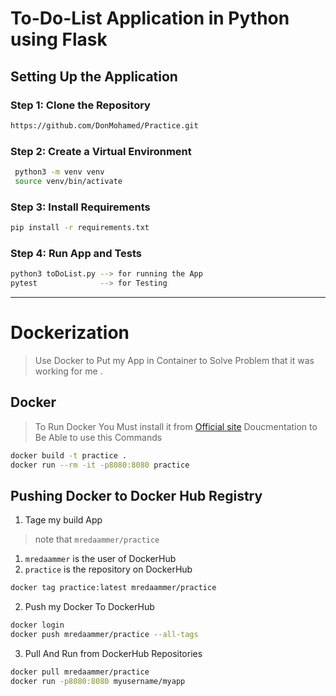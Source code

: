 # To-Do-List Application in Python using Flask

## Setting Up the Application

### Step 1: Clone the Repository

```sh
https://github.com/DonMohamed/Practice.git

```

### Step 2: Create a Virtual Environment

```bash
 python3 -m venv venv
 source venv/bin/activate
 ```

### Step 3: Install Requirements

```bash
pip install -r requirements.txt
```

### Step 4: Run App and Tests

```bash
python3 toDoList.py --> for running the App
pytest              --> for Testing
```

----------------------------------------
# Dockerization 
> Use Docker to Put my App in Container to Solve Problem that it was working for me .

## Docker 
> To Run Docker You Must install it from [Official site](https://docs.docker.com/engine/install/ubuntu/) Doucmentation to Be Able to use this Commands 

```bash
docker build -t practice .
docker run --rm -it -p8080:8080 practice
``` 
## Pushing Docker to Docker Hub Registry
1. Tage my build App 
> note that `mredaammer/practice`
1.  `mredaammer` is the user of DockerHub
2.  `practice`   is the repository on DockerHub
```bash
docker tag practice:latest mredaammer/practice
```
2. Push my Docker To DockerHub
```bash
docker login
docker push mredaammer/practice --all-tags
``` 
3. Pull And Run from DockerHub Repositories 
```bash
docker pull mredaammer/practice
docker run -p8080:8080 myusername/myapp
```

